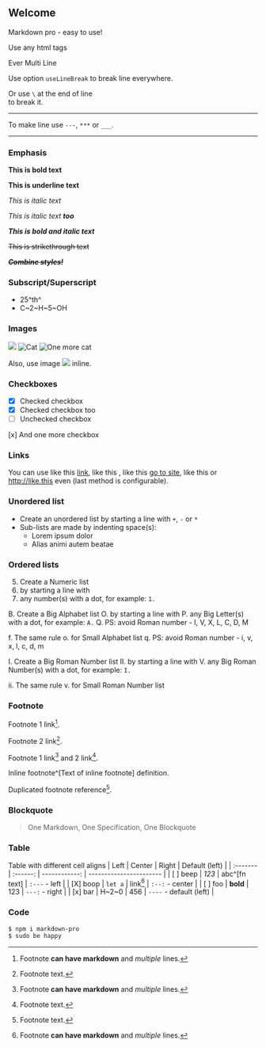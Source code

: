 ## Welcome

Markdown pro - easy to use!

<p>Use any html tags</p>
<p>Ever
Multi
Line</p>

Use option `useLineBreak` to
break
line
everywhere.

Or use `\` at the end of line \
to break it.

---
To make line use `---`, `***` or `___`.
***


### Emphasis

**This is bold text**

__This is underline text__

_This is italic text_

*This is italic text __too__*

***This is bold and italic text***

~~This is strikethrough text~~

*__**~~Combine styles!~~**__*


### Subscript/Superscript

- 25^th^
- C~2~H~5~OH


### Images

![](https://placekitten.com/100/100)
![Cat](https://placekitten.com/110/110)
![One more cat](https://placekitten.com/120/120 "The one more cat")

Also, use image ![](https://placekitten.com/100/25) inline.


### Checkboxes

- [X] Checked checkbox
- [x] Checked checkbox too
- [ ] Unchecked checkbox

[x] And one more checkbox


### Links

You can use like this [link](http://example.com),
like this [](http://example.com "go to site"),
like this [go to site](http://example.com "go to site again"),
like this [](http://example.com)
or http://like.this even (last method is configurable).


### Unordered list

+ Create an unordered list by starting a line with `+`, `-` or `*`
+ Sub-lists are made by indenting space(s):
    + Lorem ipsum dolor
    + Alias animi autem beatae


### Ordered lists

5. Create a Numeric list
1. by starting a line with
2. any number(s) with a dot, for example: `1.`

B. Create a Big Alphabet list
O. by starting a line with
P. any Big Letter(s) with a dot, for example: `A.`
Q. PS: avoid Roman number - I, V, X, L, C, D, M

f. The same rule
o. for Small Alphabet list
q. PS: avoid Roman number - i, v, x, l, c, d, m

I. Create a Big Roman Number list
II. by starting a line with
V. any Big Roman Number(s) with a dot, for example: `I.`

ii. The same rule
v. for Small Roman Number list


### Footnote

Footnote 1 link[^first].

Footnote 2 link[^second].

Footnote 1 link[^first] and 2 link[^second].

Inline footnote^[Text of inline footnote] definition.

Duplicated footnote reference[^second].

[^first]: Footnote **can have markdown**
and
_multiple_
lines.

[^second]: Footnote text.


### Blockquote

> One Markdown, One Specification, One Blockquote


### Table

Table with different cell aligns
| Left     | Center   | Right         | Default (left)          |
| :------- | :------: | ------------: | ----------------------- |
| [ ] beep | _123_    | abc^[fn text] | `:---` - left           |
| [X] boop | `let a`  | link[^first]  | `:--:` - center         |
| [ ] foo  | **bold** | 123           | `---:` - right          |
| [x] bar  | H~2~0    | 456           | `----` - default (left) |


### Code

```bash
$ npm i markdown-pro
$ sudo be happy
```
